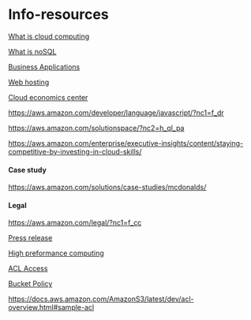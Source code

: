 Info-resources
==============

[What is cloud computing](https://aws.amazon.com/what-is-cloud-computing/?nc1=f_cc)

[What is noSQL](https://aws.amazon.com/nosql/?nc1=f_cc)

[Business Applications](https://aws.amazon.com/business-applications/?nc1=f_dr)

[Web hosting](https://aws.amazon.com/websites/?nc1=f_dr)

[Cloud economics center](https://aws.amazon.com/economics/?nc1=f_cc)

https://aws.amazon.com/developer/language/javascript/?nc1=f_dr

https://aws.amazon.com/solutionspace/?nc2=h_ql_pa


https://aws.amazon.com/enterprise/executive-insights/content/staying-competitive-by-investing-in-cloud-skills/

#### Case study

https://aws.amazon.com/solutions/case-studies/mcdonalds/


#### Legal

https://aws.amazon.com/legal/?nc1=f_cc

[Press release](https://press.aboutamazon.com/press-releases/aws?c=176060&nc1=f_cc&p=irol-newsWebServices)

[High preformance computing](https://aws.amazon.com/hpc/?nc1=f_dr)

[ACL Access](https://docs.aws.amazon.com/AmazonS3/latest/dev/acl-overview.html)

[Bucket Policy](https://docs.aws.amazon.com/AmazonS3/latest/dev/example-bucket-policies.html)

https://docs.aws.amazon.com/AmazonS3/latest/dev/acl-overview.html#sample-acl